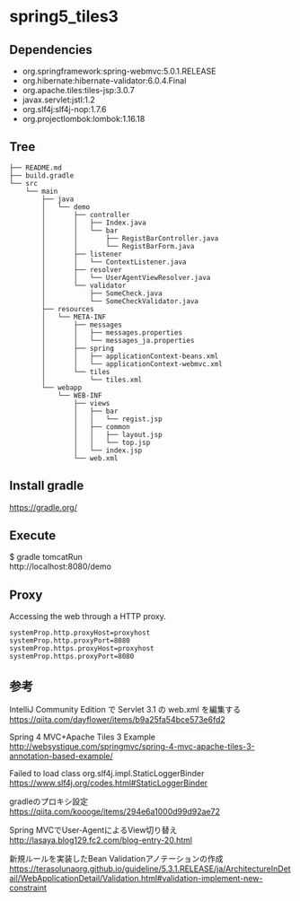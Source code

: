 # spring5_tiles3

## Dependencies
* org.springframework:spring-webmvc:5.0.1.RELEASE  
* org.hibernate:hibernate-validator:6.0.4.Final  
* org.apache.tiles:tiles-jsp:3.0.7  
* javax.servlet:jstl:1.2  
* org.slf4j:slf4j-nop:1.7.6  
* org.projectlombok:lombok:1.16.18  

## Tree
```
├── README.md
├── build.gradle
└── src
    └── main
        ├── java
        │   └── demo
        │       ├── controller
        │       │   ├── Index.java
        │       │   └── bar
        │       │       ├── RegistBarController.java
        │       │       └── RegistBarForm.java
        │       ├── listener
        │       │   └── ContextListener.java
        │       ├── resolver
        │       │   └── UserAgentViewResolver.java
        │       └── validator
        │           ├── SomeCheck.java
        │           └── SomeCheckValidator.java
        ├── resources
        │   └── META-INF
        │       ├── messages
        │       │   ├── messages.properties
        │       │   └── messages_ja.properties
        │       ├── spring
        │       │   ├── applicationContext-beans.xml
        │       │   └── applicationContext-webmvc.xml
        │       └── tiles
        │           └── tiles.xml
        └── webapp
            └── WEB-INF
                ├── views
                │   ├── bar
                │   │   └── regist.jsp
                │   ├── common
                │   │   ├── layout.jsp
                │   │   └── top.jsp
                │   └── index.jsp
                └── web.xml
```
## Install gradle
https://gradle.org/  

## Execute
$ gradle tomcatRun  
http://localhost:8080/demo  

## Proxy
Accessing the web through a HTTP proxy.  
```C:/Users/<username>/.gradle/gradle.properties
systemProp.http.proxyHost=proxyhost
systemProp.http.proxyPort=8080
systemProp.https.proxyHost=proxyhost
systemProp.https.proxyPort=8080
```

## 参考
IntelliJ Community Edition で Servlet 3.1 の web.xml を編集する  
https://qiita.com/dayflower/items/b9a25fa54bce573e6fd2  

Spring 4 MVC+Apache Tiles 3 Example  
http://websystique.com/springmvc/spring-4-mvc-apache-tiles-3-annotation-based-example/  

Failed to load class org.slf4j.impl.StaticLoggerBinder  
https://www.slf4j.org/codes.html#StaticLoggerBinder  

gradleのプロキシ設定  
https://qiita.com/koooge/items/294e6a1000d99d92ae72  

Spring MVCでUser-AgentによるView切り替え  
http://lasaya.blog129.fc2.com/blog-entry-20.html  

新規ルールを実装したBean Validationアノテーションの作成  
https://terasolunaorg.github.io/guideline/5.3.1.RELEASE/ja/ArchitectureInDetail/WebApplicationDetail/Validation.html#validation-implement-new-constraint  
